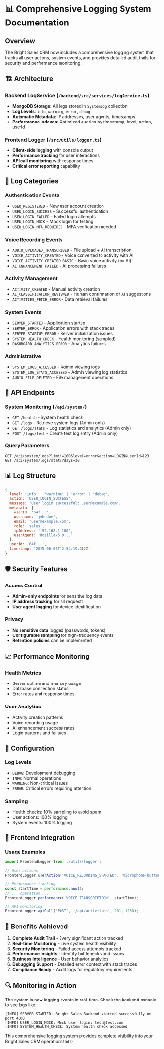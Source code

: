 # 📊 Comprehensive Logging System Documentation

## Overview
The Bright Sales CRM now includes a comprehensive logging system that tracks all user actions, system events, and provides detailed audit trails for security and performance monitoring.

## 🏗️ Architecture

### Backend LogService (`/backend/src/services/logService.ts`)
- **MongoDB Storage**: All logs stored in `SystemLog` collection
- **Log Levels**: `info`, `warning`, `error`, `debug`
- **Automatic Metadata**: IP addresses, user agents, timestamps
- **Performance Indexes**: Optimized queries by timestamp, level, action, userId

### Frontend Logger (`/src/utils/logger.ts`)
- **Client-side logging** with console output
- **Performance tracking** for user interactions
- **API call monitoring** with response times
- **Critical error reporting** capability

## 📝 Log Categories

### Authentication Events
- `USER_REGISTERED` - New user account creation
- `USER_LOGIN_SUCCESS` - Successful authentication
- `USER_LOGIN_FAILED` - Failed login attempts
- `USER_LOGIN_MOCK` - Mock login for testing
- `USER_LOGIN_MFA_REQUIRED` - MFA verification needed

### Voice Recording Events
- `AUDIO_UPLOADED_TRANSCRIBED` - File upload + AI transcription
- `VOICE_ACTIVITY_CREATED` - Voice converted to activity with AI
- `VOICE_ACTIVITY_CREATED_BASIC` - Basic voice activity (no AI)
- `AI_ENHANCEMENT_FAILED` - AI processing failures

### Activity Management
- `ACTIVITY_CREATED` - Manual activity creation
- `AI_CLASSIFICATION_REVIEWED` - Human confirmation of AI suggestions
- `ACTIVITIES_FETCH_ERROR` - Data retrieval failures

### System Events
- `SERVER_STARTED` - Application startup
- `SERVER_ERROR` - Application errors with stack traces
- `SERVER_STARTUP_ERROR` - Server initialization issues
- `SYSTEM_HEALTH_CHECK` - Health monitoring (sampled)
- `DASHBOARD_ANALYTICS_ERROR` - Analytics failures

### Administrative
- `SYSTEM_LOGS_ACCESSED` - Admin viewing logs
- `SYSTEM_LOG_STATS_ACCESSED` - Admin viewing log statistics
- `AUDIO_FILE_DELETED` - File management operations

## 🔗 API Endpoints

### System Monitoring (`/api/system/`)
- `GET /health` - System health check
- `GET /logs` - Retrieve system logs (Admin only)
- `GET /logs/stats` - Log statistics and analytics (Admin only)
- `POST /logs/test` - Create test log entry (Admin only)

### Query Parameters
```
GET /api/system/logs?limit=100&level=error&action=LOGIN&userId=123
GET /api/system/logs/stats?days=30
```

## 📊 Log Structure

```javascript
{
  level: 'info' | 'warning' | 'error' | 'debug',
  action: 'USER_LOGIN_SUCCESS',
  message: 'User login successful: user@example.com',
  metadata: {
    userId: '64f...',
    username: 'johndoe',
    email: 'user@example.com', 
    role: 'sales',
    ipAddress: '192.168.1.100',
    userAgent: 'Mozilla/5.0...'
  },
  userId: '64f...',
  timestamp: '2025-06-05T12:54:19.212Z'
}
```

## 🛡️ Security Features

### Access Control
- **Admin-only endpoints** for sensitive log data
- **IP address tracking** for all requests
- **User agent logging** for device identification

### Privacy
- **No sensitive data** logged (passwords, tokens)
- **Configurable sampling** for high-frequency events
- **Retention policies** can be implemented

## 📈 Performance Monitoring

### Health Metrics
- Server uptime and memory usage
- Database connection status
- Error rates and response times

### User Analytics
- Activity creation patterns
- Voice recording usage
- AI enhancement success rates
- Login patterns and failures

## 🔧 Configuration

### Log Levels
- `DEBUG`: Development debugging
- `INFO`: Normal operations
- `WARNING`: Non-critical issues
- `ERROR`: Critical errors requiring attention

### Sampling
- Health checks: 10% sampling to avoid spam
- User actions: 100% logging
- System events: 100% logging

## 📱 Frontend Integration

### Usage Examples
```javascript
import FrontendLogger from './utils/logger';

// User actions
FrontendLogger.userAction('VOICE_RECORDING_STARTED', 'microphone-button');

// Performance tracking
const startTime = performance.now();
// ... operation ...
FrontendLogger.performance('VOICE_TRANSCRIPTION', startTime);

// API monitoring
FrontendLogger.apiCall('POST', '/api/activities', 201, 1250);
```

## 🚀 Benefits Achieved

1. **Complete Audit Trail** - Every significant action tracked
2. **Real-time Monitoring** - Live system health visibility
3. **Security Monitoring** - Failed access attempts tracked
4. **Performance Insights** - Identify bottlenecks and issues
5. **Business Intelligence** - User behavior analytics
6. **Debugging Support** - Detailed error context with stack traces
7. **Compliance Ready** - Audit logs for regulatory requirements

## 🔍 Monitoring in Action

The system is now logging events in real-time. Check the backend console to see logs like:

```
[INFO] SERVER_STARTED: Bright Sales Backend started successfully on port 4000
[INFO] USER_LOGIN_MOCK: Mock user login: test@test.com
[INFO] SYSTEM_HEALTH_CHECK: System health check accessed
```

This comprehensive logging system provides complete visibility into your Bright Sales CRM operations! 📊✨